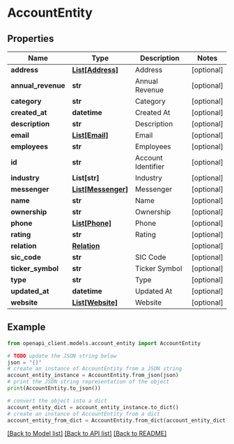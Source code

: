 # AccountEntity


## Properties

Name | Type | Description | Notes
------------ | ------------- | ------------- | -------------
**address** | [**List[Address]**](Address.md) | Address | [optional] 
**annual_revenue** | **str** | Annual Revenue | [optional] 
**category** | **str** | Category | [optional] 
**created_at** | **datetime** | Created At | [optional] 
**description** | **str** | Description | [optional] 
**email** | [**List[Email]**](Email.md) | Email | [optional] 
**employees** | **str** | Employees | [optional] 
**id** | **str** | Account Identifier | [optional] 
**industry** | **List[str]** | Industry | [optional] 
**messenger** | [**List[Messenger]**](Messenger.md) | Messenger | [optional] 
**name** | **str** | Name | [optional] 
**ownership** | **str** | Ownership | [optional] 
**phone** | [**List[Phone]**](Phone.md) | Phone | [optional] 
**rating** | **str** | Rating | [optional] 
**relation** | [**Relation**](Relation.md) |  | [optional] 
**sic_code** | **str** | SIC Code | [optional] 
**ticker_symbol** | **str** | Ticker Symbol | [optional] 
**type** | **str** | Type | [optional] 
**updated_at** | **datetime** | Updated At | [optional] 
**website** | [**List[Website]**](Website.md) | Website | [optional] 

## Example

```python
from openapi_client.models.account_entity import AccountEntity

# TODO update the JSON string below
json = "{}"
# create an instance of AccountEntity from a JSON string
account_entity_instance = AccountEntity.from_json(json)
# print the JSON string representation of the object
print(AccountEntity.to_json())

# convert the object into a dict
account_entity_dict = account_entity_instance.to_dict()
# create an instance of AccountEntity from a dict
account_entity_from_dict = AccountEntity.from_dict(account_entity_dict)
```
[[Back to Model list]](../README.md#documentation-for-models) [[Back to API list]](../README.md#documentation-for-api-endpoints) [[Back to README]](../README.md)


